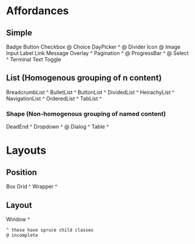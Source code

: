 # Affordances

## Simple
Badge 
Button
Checkbox @
Choice 
DayPicker ^ @
Divider
Icon @
Image 
Input 
Label
Link 
Message
Overlay ^
Pagination ^ @
ProgressBar ^ @
Select ^
Terminal
Text
Toggle


## List (Homogenous grouping of n content)
BreadcrumbList ^
BulletList ^
ButtonList ^
DividedList ^
HeirachyList ^
NavigationList ^
OrderedList ^
TabList ^

### Shape (Non-homogenous grouping of named content)
DeadEnd ^
Dropdown ^ @
Dialog ^
Table ^



# Layouts

## Position
Box 
Grid ^
Wrapper ^

## Layout
Window ^


```
^ these have spruce child classes
@ incomplete
```
